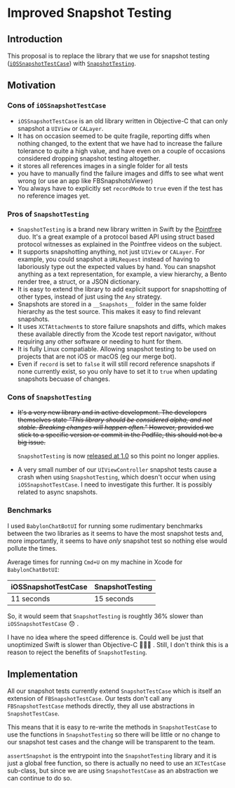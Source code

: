 Improved Snapshot Testing
=========================

## Introduction

This proposal is to replace the library that we use for snapshot testing ([`iOSSnapshotTestCase`](https://github.com/uber/ios-snapshot-test-case/)) with [`SnapshotTesting`](https://github.com/pointfreeco/swift-snapshot-testing).

## Motivation

### Cons of `iOSSnapshotTestCase`
* `iOSSnapshotTestCase` is an old library written in Objective-C that can only snapshot a `UIView` or `CALayer`.
* It has on occasion seemed to be quite fragile, reporting diffs when nothing changed, to the extent that we have had to increase the failure tolerance to quite a high value, and have even on a couple of occasions considered dropping snapshot testing altogether.
* it stores all references images in a single folder for all tests
* you have to manually find the failure images and diffs to see what went wrong (or use an app like FBSnapshotsViewer)
* You always have to explicitly set `recordMode` to `true` even if the test has no reference images yet.

### Pros of `SnapshotTesting`
* `SnapshotTesting` is a brand new library written in Swift by the [Pointfree](pointfree.co) duo. It's a great example of a protocol based API using struct based protocol witnesses as explained in the Pointfree videos on the subject.
* It supports snapshotting anything, not just `UIView` or `CALayer`. For example, you could snapshot a `URLRequest` instead of having to laboriously type out the expected values by hand.
You can snapshot anything as a text representation, for example, a view hierarchy, a Bento render tree, a struct, or a JSON dictionary.
* It is easy to extend the library to add explicit support for snapshotting of other types, instead of just using the `Any` strategy.
* Snapshots are stored in a `__Snapshots__` folder in the same folder hierarchy as the test source. This makes it easy to find relevant snapshots.
* It uses `XCTAttachment`s to store failure snapshots and diffs, which makes these available directly from the Xcode test report navigator, without requiring any other software or needing to hunt for them.
* It is fully Linux compatiable. Allowing snapshot testing to be used on projects that are not iOS or macOS (eg our merge bot).
* Even if `record` is set to `false` it will still record reference snapshots if none currently exist, so you only have to set it to `true` when updating snapshots becuase of changes.

### Cons of `SnapshotTesting`
* ~~It's a very new library and in active development. The developers themselves state *"This library should be considered alpha, and not stable. Breaking changes will happen often."* However, provided we stick to a specific version or commit in the Podfile, this should not be a big issue.~~

   `SnapshotTesting` is now [released at 1.0](https://www.pointfree.co/blog/posts/23-snapshottesting-1-0-delightful-swift-snapshot-testing) so this point no longer applies.

* A very small number of our `UIViewController` snapshot tests cause a crash when using `SnapshotTesting`, which doesn't occur when using `iOSSnapshotTestCase`. I need to investigate this further. It is possibly related to async snapshots.

### Benchmarks
I used `BabylonChatBotUI` for running some rudimentary benchmarks between the two libraries as it seems to have the most snapshot tests and, more importantly, it seems to have *only* snapshot test so nothing else would pollute the times.

Average times for running `Cmd+U` on my machine in Xcode for `BabylonChatBotUI`:

iOSSnapshotTestCase | SnapshotTesting
-------------------|-----------------
11 seconds | 15 seconds

So, it would seem that `SnapshotTesting` is roughtly 36% slower than `iOSSnapshotTestCase` 😞 .

I have no idea where the speed difference is. Could well be just that unoptimized Swift is slower than Objective-C 🤷🏼‍♀️ . Still, I don't think this is a reason to reject the benefits of `SnapshotTesting`.


## Implementation

All our snapshot tests currently extend `SnapshotTestCase` which is itself an extension of `FBSnapshotTestCase`. Our tests don't call any `FBSnapshotTestCase` methods directly, they all use abstractions in `SnapshotTestCase`.

This means that it is easy to re-write the methods in `SnapshotTestCase` to use the functions in `SnapshotTesting` so there will be little or no change to our snapshot test cases and the change will be transparent to the team.

`assertSnapshot` is the entrypoint into the `SnapshotTesting` library and it is just a global free function, so there is actually no need to use an `XCTestCase` sub-class, but since we are using `SnapshotTestCase` as an abstraction we can continue to do so.
